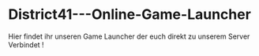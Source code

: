 # District41---Online-Game-Launcher
Hier findet ihr unseren Game Launcher der euch direkt zu unserem Server Verbindet !
